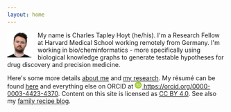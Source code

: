 ```yaml
---
layout: home
---
```

<img src="/img/headshot.png" alt="Charles Tapley Hoyt" align="left" height="60" style="margin-right: 10px"/>
My name is Charles Tapley Hoyt (he/his). I'm a Research Fellow at Harvard Medical School 
working remotely from Germany. I'm working in bio/cheminformatics - more specifically using 
biological knowledge graphs to generate testable hypotheses for drug discovery and 
precision medicine.

Here's some more details [about me](/about.md) and [my research](/research.md). My résumé can be
found [here](https://github.com/cthoyt/resume/raw/master/main.pdf) and everything else on ORCID
at <a href="https://orcid.org/0000-0003-4423-4370"><img alt="ORCID logo"
src="/img/logos/orcid-icon.svg" width="16" height="16" />
https://orcid.org/0000-0003-4423-4370</a>. Content on this site is licensed
as [CC BY 4.0](https://github.com/cthoyt/cthoyt.github.io/blob/master/LICENSE).
See also my [family recipe blog](/recipes).
